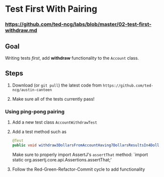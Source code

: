 # Test First With Pairing

### https://github.com/ted-ncg/labs/blob/master/02-test-first-withdraw.md

## Goal

Writing tests *first*, add **withdraw** functionality to the `Account` class.

## Steps

1. Download (or `git pull`) the latest code from `https://github.com/ted-ncg/austin-canteen`

1. Make sure all of the tests currently pass!

### Using ping-pong pairing

1. Add a new test class `AccountWithdrawTest`

1. Add a test method such as
 
    ```java
    @Test
    public void withdraw3DollarsFromAccountHaving7DollarsResultsIn4DollarBalance() throws Exception
    ```

   Make sure to properly import AssertJ's `assertThat` method: `import static org.assertj.core.api.Assertions.assertThat;'

1. Follow the Red-Green-Refactor-Commit cycle to add functionality
